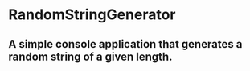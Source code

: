 # RandomStringGenerator
## A simple console application that generates a random string of a given length.